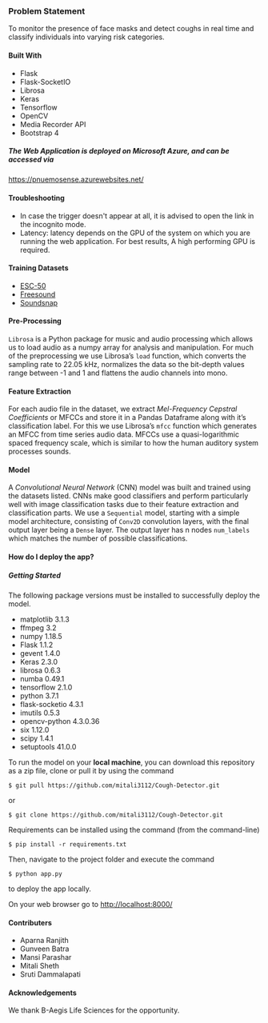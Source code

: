 ### Problem Statement
To monitor the presence of face masks and detect coughs in real time and classify individuals into varying risk categories. 

#### Built With
* Flask
* Flask-SocketIO
* Librosa
* Keras
* Tensorflow
* OpenCV
* Media Recorder API
* Bootstrap 4

##### The Web Application is deployed on Microsoft Azure, and can be accessed via 
<a href="https://pnuemosense.azurewebsites.net/" target="_blank">https://pnuemosense.azurewebsites.net/</a>

#### Troubleshooting
* In case the trigger doesn't appear at all, it is advised to open the link in the incognito mode.
* Latency: latency depends on the GPU of the system on which  you are running the web application. For best results, A high performing GPU is required.

#### Training Datasets
* [ESC-50](https://github.com/karolpiczak/ESC-50)
* [Freesound](https://freesound.org)
* [Soundsnap](https://www.soundsnap.com)

#### Pre-Processing
`Librosa` is a Python package for music and audio processing which allows us to load audio as a numpy array for analysis and manipulation. For much of the preprocessing we use Librosa’s `load` function, which converts the sampling rate to 22.05 kHz, normalizes the data so the bit-depth values range between -1 and 1 and flattens the audio channels into mono.

#### Feature Extraction
For each audio file in the dataset, we extract *Mel-Frequency Cepstral Coefficients* or MFCCs and store it in a Pandas Dataframe along with it’s classification label. For this we use Librosa’s `mfcc` function which generates an MFCC from time series audio data. MFCCs use a quasi-logarithmic spaced frequency scale, which is similar to how the human auditory system processes sounds.

#### Model
A *Convolutional Neural Network* (CNN) model was built and trained using the datasets listed. CNNs make good classifiers and perform particularly well with image classification tasks due to their feature extraction and classification parts. We use a `Sequential` model, starting with a simple model architecture, consisting of `Conv2D` convolution layers, with the final output layer being a `Dense` layer. The output layer has n nodes `num_labels` which matches the number of possible classifications.

#### How do I deploy the app?

##### Getting Started
The following package versions must be installed to successfully deploy the model.
* matplotlib 3.1.3
* ffmpeg 3.2
* numpy 1.18.5
* Flask 1.1.2
* gevent 1.4.0
* Keras 2.3.0
* librosa 0.6.3
* numba 0.49.1
* tensorflow 2.1.0
* python 3.7.1
* flask-socketio 4.3.1
* imutils 0.5.3
* opencv-python 4.3.0.36
* six 1.12.0
* scipy 1.4.1
* setuptools 41.0.0

To run the model on your <b>local machine</b>, you can download this repository as a zip file, clone or pull it by using the command
```
$ git pull https://github.com/mitali3112/Cough-Detector.git
```
or
```
$ git clone https://github.com/mitali3112/Cough-Detector.git
```
Requirements can be installed using the command (from the command-line)
```
$ pip install -r requirements.txt
```

Then, navigate to the project folder and execute the command
```
$ python app.py
```

to deploy the app locally. 

On your web browser go to <a href="http://localhost:8000/" target="_blank">http://localhost:8000/</a>

#### Contributers
* Aparna Ranjith
* Gunveen Batra
* Mansi Parashar
* Mitali Sheth 
* Sruti Dammalapati

#### Acknowledgements 
We thank B-Aegis Life Sciences for the opportunity.
